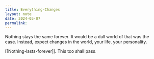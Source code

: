 ```yaml
---
title: Everything-Changes
layout: note
date: 2024-05-07
permalink:
---
```


Nothing stays the same forever. It would be a dull world of that was the case. Instead, expect changes in the world, your life, your personality.

[[Nothing-lasts-forever]]. This too shall pass.
